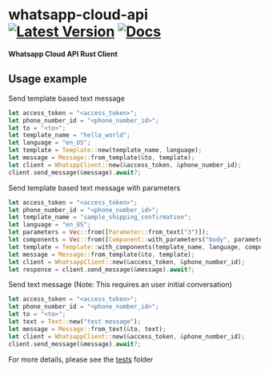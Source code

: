 # whatsapp-cloud-api &emsp; [![Latest Version]][crates.io] [![Docs]][docs.rs]
[Latest Version]: https://img.shields.io/crates/v/whatsapp-cloud-api.svg
[crates.io]: https://crates.io/crates/whatsapp-cloud-api
[Docs]: https://docs.rs/whatsapp-cloud-api/badge.svg
[docs.rs]: https://docs.rs/whatsapp-cloud-api

**Whatsapp Cloud API Rust Client**

## Usage example

Send template based text message

```rust
let access_token = "<access_token>";
let phone_number_id = "<phone_number_id>";
let to = "<to>";
let template_name = "hello_world";
let language = "en_US";
let template = Template::new(template_name, language);
let message = Message::from_template(&to, template);
let client = WhatsppClient::new(&access_token, &phone_number_id);
client.send_message(&message).await?;
```

Send template based text message with parameters

```rust
let access_token = "<access_token>";
let phone_number_id = "<phone_number_id>";
let template_name = "sample_shipping_confirmation";
let language = "en_US";
let parameters = Vec::from([Parameter::from_text("3")]);
let components = Vec::from([Component::with_parameters("body", parameters)]);
let template = Template::with_components(template_name, language, components);
let message = Message::from_template(&to, template);
let client = WhatsappClient::new(&access_token, &phone_number_id);
let response = client.send_message(&message).await?;
```

Send text message (Note: This requires an user initial conversation)

```rust
let access_token = "<access_token>";
let phone_number_id = "<phone_number_id>";
let to = "<to>";
let text = Text::new("test message");
let message = Message::from_text(&to, text);
let client = WhatsappClient::new(&access_token, &phone_number_id);
client.send_message(&message).await?;
```


For more details, please see the [tests] folder

[tests]: https://github.com/sajuthankappan/whatsapp-cloud-api-rs/tree/master/tests